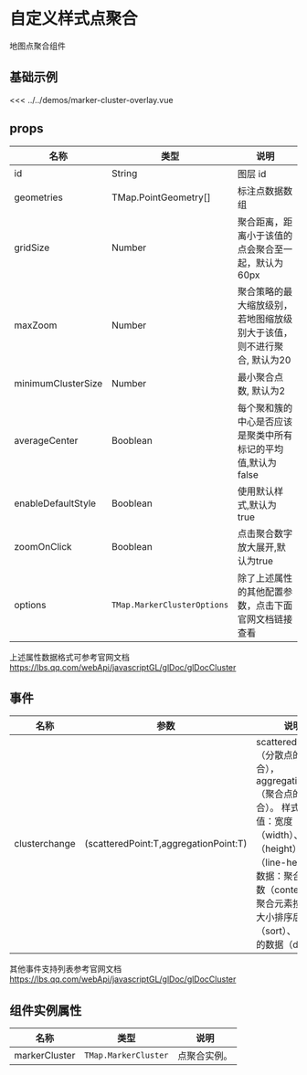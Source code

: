 # 自定义样式点聚合

地图点聚合组件


## 基础示例

<MarkerClusterOverlayDemo/>

<<< ../../demos/marker-cluster-overlay.vue

## props

| 名称            | 类型                         | 说明                                                 |
| --------------- | ---------------------------- | ---------------------------------------------------- |
| id         | String                                       | 图层 id          |
| geometries | TMap.PointGeometry[]                         | 标注点数据数组   |
| gridSize | Number                                         | 聚合距离，距离小于该值的点会聚合至一起，默认为60px  |
| maxZoom | Number                                          | 聚合策略的最大缩放级别，若地图缩放级别大于该值，则不进行聚合, 默认为20 |
| minimumClusterSize | Number                               | 最小聚合点数, 默认为2 |
| averageCenter | Booblean                                  | 每个聚和簇的中心是否应该是聚类中所有标记的平均值,默认为false |
| enableDefaultStyle | Booblean                             | 使用默认样式,默认为true |
| zoomOnClick | Booblean                                    | 点击聚合数字放大展开,默认为true |
| options   | `TMap.MarkerClusterOptions` |  除了上述属性的其他配置参数，点击下面官网文档链接查看                        |

上述属性数据格式可参考官网文档 https://lbs.qq.com/webApi/javascriptGL/glDoc/glDocCluster

## 事件

| 名称            | 参数                         | 说明                                                 |
| --------------- | ---------------------------- | ---------------------------------------------------- |
| clusterchange          | (scatteredPoint:T,aggregationPoint:T)      | scatteredPoint（分散点的坐标集合），aggregationPoint（聚合点的坐标集合）。            样式值建议值：宽度（width）、高度（height）、行高（line-height）。数据：聚合元素个数（content），聚合元素按照个数大小排序后的顺序（sort）、 自定义的数据（data）          |

其他事件支持列表参考官网文档 https://lbs.qq.com/webApi/javascriptGL/glDoc/glDocCluster

## 组件实例属性

| 名称            | 类型                         | 说明                                                 |
| --------------- | ---------------------------- | ---------------------------------------------------- |
| markerCluster          | `TMap.MarkerCluster` | 点聚合实例。                                   |